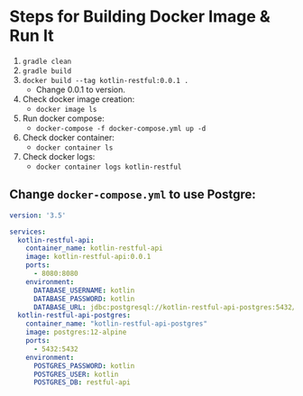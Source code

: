 # Steps for Building Docker Image & Run It

1. `gradle clean`
2. `gradle build`
3. `docker build --tag kotlin-restful:0.0.1 .` 
    - Change 0.0.1 to version.
4. Check docker image creation:
    - `docker image ls`
5. Run docker compose:
    - `docker-compose -f docker-compose.yml up -d`
6. Check docker container:
    - `docker container ls`
7. Check docker logs:
    - `docker container logs kotlin-restful`
    
## Change `docker-compose.yml` to use Postgre:

```yaml
version: '3.5'

services:
  kotlin-restful-api:
    container_name: kotlin-restful-api
    image: kotlin-restful-api:0.0.1
    ports:
      - 8080:8080
    environment:
      DATABASE_USERNAME: kotlin
      DATABASE_PASSWORD: kotlin
      DATABASE_URL: jdbc:postgresql://kotlin-restful-api-postgres:5432/restful-api
  kotlin-restful-api-postgres:
    container_name: "kotlin-restful-api-postgres"
    image: postgres:12-alpine
    ports:
      - 5432:5432
    environment:
      POSTGRES_PASSWORD: kotlin
      POSTGRES_USER: kotlin
      POSTGRES_DB: restful-api
```